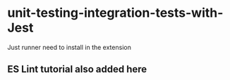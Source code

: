 # unit-testing-integration-tests-with-Jest


Just runner need to install in the extension

## ES Lint tutorial also added here
